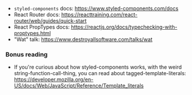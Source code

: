 - `styled-components` docs: https://www.styled-components.com/docs
- React Router docs: https://reacttraining.com/react-router/web/guides/quick-start
- React PropTypes docs: https://reactjs.org/docs/typechecking-with-proptypes.html
- "Wat" talk: https://www.destroyallsoftware.com/talks/wat

### Bonus reading

- If you're curious about how styled-components works, with the weird string-function-call-thing, you can read about tagged-template-literals: https://developer.mozilla.org/en-US/docs/Web/JavaScript/Reference/Template_literals
